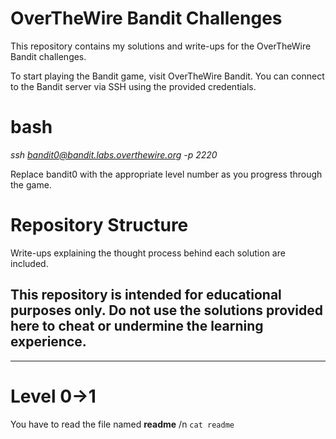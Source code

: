 # OverTheWire Bandit Challenges

This repository contains my solutions and write-ups for the OverTheWire Bandit challenges. 

To start playing the Bandit game, visit OverTheWire Bandit. You can connect to the Bandit server via SSH using the provided credentials.

# bash

*ssh bandit0@bandit.labs.overthewire.org -p 2220*

Replace bandit0 with the appropriate level number as you progress through the game.

# Repository Structure

Write-ups explaining the thought process behind each solution are included.

## This repository is intended for educational purposes only. Do not use the solutions provided here to cheat or undermine the learning experience.

--------------------------------------------------------------------------------------------------------------------------------------------------------------------------------------------------------------------------------

# Level 0->1

You have to read the file named **readme** /n
  `cat readme`
